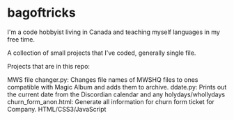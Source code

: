 # bagoftricks
I'm a code hobbyist living in Canada and teaching myself languages in my free time.

A collection of small projects that I've coded, generally single file.

Projects that are in this repo:

  MWS file changer.py:  Changes file names of MWSHQ files to ones compatible with Magic Album and adds them to archive.
  ddate.py:             Prints out the current date from the Discordian calendar and any holydays/whollydays
  churn_form_anon.html: Generate all information for churn form ticket for Company.  HTML/CSS3/JavaScript
